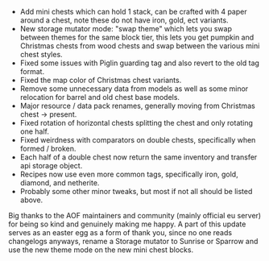- Add mini chests which can hold 1 stack, can be crafted with 4 paper around a chest, note these do not have iron, gold, ect variants.
- New storage mutator mode: "swap theme" which lets you swap between themes for the same block tier,
    this lets you get pumpkin and Christmas chests from wood chests and swap between the various mini chest styles.
- Fixed some issues with Piglin guarding tag and also revert to the old tag format.
- Fixed the map color of Christmas chest variants.
- Remove some unnecessary data from models as well as some minor relocation for barrel and old chest base models.
- Major resource / data pack renames, generally moving from Christmas chest -> present.
- Fixed rotation of horizontal chests splitting the chest and only rotating one half.
- Fixed weirdness with comparators on double chests, specifically when formed / broken.
- Each half of a double chest now return the same inventory and transfer api storage object.
- Recipes now use even more common tags, specifically iron, gold, diamond, and netherite.
- Probably some other minor tweaks, but most if not all should be listed above.

Big thanks to the AOF maintainers and community (mainly official eu server) for being so kind and genuinely making me happy.
A part of this update serves as an easter egg as a form of thank you, since no one reads changelogs anyways, rename a 
  Storage mutator to Sunrise or Sparrow and use the new theme mode on the new mini chest blocks.

